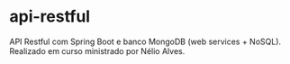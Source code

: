 # api-restful
API Restful com Spring Boot e banco MongoDB (web services + NoSQL). Realizado em curso ministrado por Nélio Alves.
